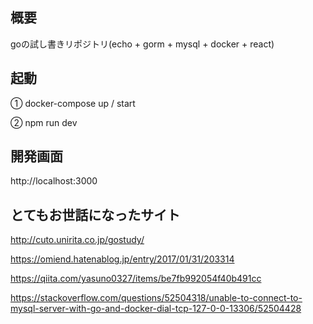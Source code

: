 ## 概要  

goの試し書きリポジトリ(echo + gorm + mysql + docker + react)

## 起動  

① docker-compose up / start

② npm run dev

## 開発画面

http://localhost:3000

## とてもお世話になったサイト  

http://cuto.unirita.co.jp/gostudy/

https://omiend.hatenablog.jp/entry/2017/01/31/203314

https://qiita.com/yasuno0327/items/be7fb992054f40b491cc

https://stackoverflow.com/questions/52504318/unable-to-connect-to-mysql-server-with-go-and-docker-dial-tcp-127-0-0-13306/52504428
